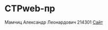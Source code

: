 # СТРweb-пр

Мамчиц Александр Леонардович 214301 [Сайт](https://iiogopoiiihuk.github.io/llogopoIIIHuk.github.io/)
